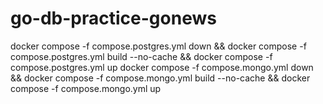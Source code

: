 # go-db-practice-gonews
docker compose -f compose.postgres.yml down && docker compose -f compose.postgres.yml build --no-cache && docker compose -f compose.postgres.yml up
docker compose -f compose.mongo.yml down && docker compose -f compose.mongo.yml build --no-cache && docker compose -f compose.mongo.yml up